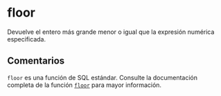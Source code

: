 ﻿---
SidebarGroup: "index-math-functions"
Autogenerated: true
---

# floor

Devuelve el entero más grande menor o igual que la expresión numérica especificada.

## Comentarios 

`floor` es una función de SQL estándar. Consulte la documentación completa de la función [`floor`](https://learn.microsoft.com/es-es/sql/t-sql/functions/floor-transact-sql) para mayor información.
